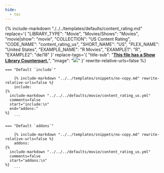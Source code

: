```yaml
---
hide:
  - toc
---
```

{%
    include-markdown "./../../templates/defaults/content_rating.md"
    replace='{
        "LIBRARY_TYPE": "Movie",
        "Movies/Shows": "Movies",
        "movie|show": "movie",
        "COLLECTION": "US Content Rating", 
        "CODE_NAME": "content_rating_us",
        "SHORT_NAME": "US",
        "PLEX_NAME": "United States",
        "EXAMPLE_NAME": "R Movies",
        "EXAMPLE1": "R",
        "EXAMPLE2": "de/18"
    }'
    replace-tags='{
        "title-sub": "**[This file has a Show Library Counterpart.](./../../../../show/content_rating_us)**",
        "image": "![](../../../../assets/images/defaults/content_rating_us_movie.png)"
    }'
    rewrite-relative-urls=false
%}

    === "Default `include`"
    
        {% include-markdown "../../templates/snippets/no-copy.md" rewrite-relative-urls=false %}
        include: 
    {%    
      include-markdown "../../../defaults/movie/content_rating_us.yml" 
      comments=false
      start="include:\n"
      end="addons:"
    %}
        ```

    === "Default `addons`"
    
        {% include-markdown "../../templates/snippets/no-copy.md" rewrite-relative-urls=false %}
        addons: 
    {%    
      include-markdown "../../../defaults/movie/content_rating_us.yml" 
      comments=false
      start="addons:\n"
    %}
        ```
